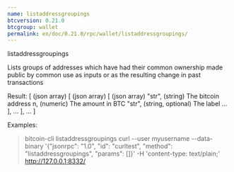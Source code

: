 ```yaml
---
name: listaddressgroupings
btcversion: 0.21.0
btcgroup: wallet
permalink: en/doc/0.21.0/rpc/wallet/listaddressgroupings/
---
```


listaddressgroupings

Lists groups of addresses which have had their common ownership
made public by common use as inputs or as the resulting change
in past transactions

Result:
[               (json array)
  [             (json array)
    [           (json array)
      "str",    (string) The bitcoin address
      n,        (numeric) The amount in BTC
      "str",    (string, optional) The label
      ...
    ],
    ...
  ],
  ...
]

Examples:
> bitcoin-cli listaddressgroupings 
> curl --user myusername --data-binary '{"jsonrpc": "1.0", "id": "curltest", "method": "listaddressgroupings", "params": []}' -H 'content-type: text/plain;' http://127.0.0.1:8332/


